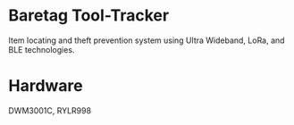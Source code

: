 # Baretag Tool-Tracker
Item locating and theft prevention system using Ultra Wideband, LoRa, and BLE technologies.
# Hardware
DWM3001C, RYLR998
